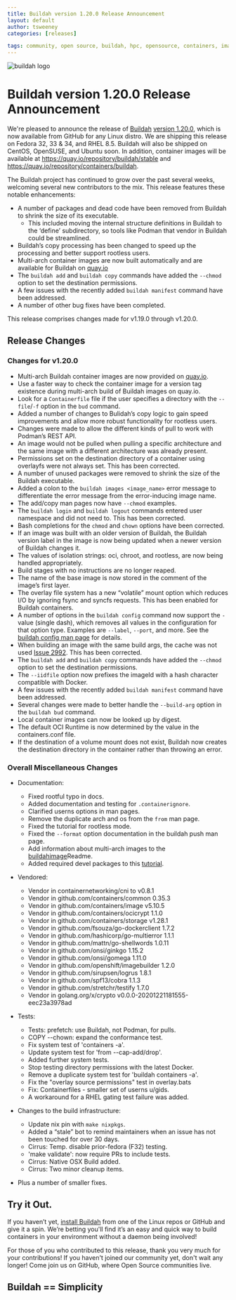 ```yaml
---
title: Buildah version 1.20.0 Release Announcement
layout: default
author: tsweeney
categories: [releases]

tags: community, open source, buildah, hpc, opensource, containers, images, image
---
```

![buildah logo](https://buildah.io/images/buildah.png)

# Buildah version 1.20.0 Release Announcement

We're pleased to announce the release of [Buildah](https://github.com/containers/buildah) [version 1.20.0](https://github.com/containers/buildah/releases/tag/v1.20.0), which is now available from GitHub for any Linux distro.  We are shipping this release on Fedora 32, 33 & 34, and RHEL 8.5.  Buildah will also be shipped on CentOS, OpenSUSE, and Ubuntu soon.  In addition, container images will be available at https://quay.io/repository/buildah/stable and https://quay.io/repository/containers/buildah.

The Buildah project has continued to grow over the past several weeks, welcoming several new contributors to the mix.  This release features these notable enhancements: 

  * A number of packages and dead code have been removed from Buildah to shrink the size of its executable.
    * This included moving the internal structure definitions in Buildah to the ‘define’ subdirectory, so tools like Podman that vendor in Buildah could be streamlined.
  * Buildah’s copy processing has been changed to speed up the processing and better support rootless users.
  * Multi-arch container images are now built automatically and are available for Buildah on [quay.io](quay.io/containers/buildah)
  * The `buildah add` and `buildah copy` commands have added the `--chmod`  option to set the destination permissions.
  * A few issues with the recently added `buildah manifest` command have been addressed.
  * A number of other bug fixes have been completed.

<!--readmore -->

This release comprises changes made for v1.19.0 through v1.20.0.

## Release Changes

### Changes for v1.20.0
  * Multi-arch Buildah container images are now provided on [quay.io](quay.io/containers/buildah).
  * Use a faster way to check the container image for a version tag existence during multi-arch build of Buildah images on quay.io.
  * Look for a `Containerfile` file if the user specifies a directory with the `--file`/`-f` option in the `bud` command.
  * Added a number of changes to Bulidah’s copy logic to gain speed improvements and allow more robust functionality for rootless users.
  * Changes were made to allow the different kinds of pull to work with Podman’s REST API.
  * An image would not be pulled when pulling a specific architecture and the same image with a different architecture was already present.
  * Permissions set on the destination directory of a container using overlayfs were not always set.  This has been corrected.
  * A number of unused packages were removed to shrink the size of the Buildah executable.
  * Added a colon to the `buildah images <image_name>` error message to differentiate the error message from the error-inducing image name.
  * The add/copy man pages now have `--chmod` examples.
  * The `buildah login` and `buildah logout` commands entered user namespace and did not need to.  This has been corrected.
  * Bash completions for the `chmod` and `chown` options have been corrected.
  * If an image was built with an older version of Buildah, the Buildah version label in the image is now being updated when a newer version of Buildah changes it.
  * The values of isolation strings: oci, chroot, and rootless, are now being handled appropriately.
  * Build stages with no instructions are no longer reaped.
  * The name of the base image is now stored in the comment of the image’s first layer.
  * The overlay file system has a new “volatile” mount option which reduces I/O by ignoring fsync and syncfs requests.  This has been enabled for Buildah containers.
  * A number of options in the `buildah config` command now support the `-`  value (single dash), which removes all values in the configuration for that option type.  Examples are `--label`, `--port`, and more.  See the [buildah config man page](https://github.com/containers/buildah/blob/master/docs/buildah-config.md) for details.
  * When building an image with the same build args, the cache was not used [Issue 2992](https://github.com/containers/buildah/issues/2992).  This has been corrected.
  * The `buildah add` and `buildah copy` commands have added the `--chmod`  option to set the destination permissions.
  * The `--iidfile` option now prefixes the imageId with a hash character compatible with Docker.
  * A few issues with the recently added `buildah manifest` command have been addressed.
  * Several changes were made to better handle the `--build-arg` option in the `buildah bud` command.
  * Local container images can now be looked up by digest.
  * The default OCI Runtime is now determined by the value in the containers.conf file.
  * If the destination of a volume mount does not exist, Buildah now creates the destination directory in the container rather than throwing an error.

 
### Overall Miscellaneous Changes  
* Documentation:
  * Fixed rootful typo in docs.
  * Added documentation and testing for `.containerignore`.
  * Clarified userns options in man pages.
  * Remove the duplicate arch and os from the `from` man page.
  * Fixed the tutorial for rootless mode.
  * Fixed the `--format` option documentation in the buildah push man page.
  * Add information about multi-arch images to the [buildahimage](https://github.com/containers/buildah/blob/master/contrib/buildahimage/README.md)Readme.
  * Added required devel packages to this [tutorial](https://github.com/containers/buildah/blob/master/docs/tutorials/04-include-in-your-build-tool.md).


* Vendored:
  * Vendor in containernetworking/cni to v0.8.1
  * Vendor in github.com/containers/common 0.35.3
  * Vendor in github.com/containers/image v5.10.5
  * Vendor in github.com/containers/ocicrypt 1.1.0
  * Vendor in github.com/containers/storage  v1.28.1
  * Vendor in github.com/fsouza/go-dockerclient 1.7.2
  * Vendor in github.com/hashicorp/go-multierror 1.1.1
  * Vendor in github.com/mattn/go-shellwords 1.0.11
  * Vendor in github.com/onsi/ginkgo 1.15.2
  * Vendor in github.com/onsi/gomega 1.11.0
  * Vendor in github.com/openshift/imagebuilder 1.2.0
  * Vendor in github.com/sirupsen/logrus 1.8.1
  * Vendor in github.com/spf13/cobra 1.1.3
  * Vendor in github.com/stretchr/testify  1.7.0
  * Vendor in golang.org/x/crypto v0.0.0-20201221181555-eec23a3978ad

* Tests:
  * Tests: prefetch: use Buildah, not Podman, for pulls.
  * COPY --chown: expand the conformance test.
  * Fix system test of 'containers -a'.
  * Update system test for 'from --cap-add/drop'.
  * Added further system tests.
  * Stop testing directory permissions with the latest Docker.
  * Remove a duplicate system test for 'buildah containers -a'.
  * Fix the "overlay source permissions" test in overlay.bats
  * Fix: Containerfiles - smaller set of userns u/gids.
  * A workaround for a RHEL gating test failure was added.


* Changes to the build infrastructure:
  * Update nix pin with `make nixpkgs`.
  * Added a “stale” bot to remind maintainers when an issue has not been touched for over 30 days.
  * Cirrus: Temp. disable prior-fedora (F32) testing.
  * 'make validate': now require PRs to include tests.
  * Cirrus: Native OSX Build added.
  * Cirrus: Two minor cleanup items.

* Plus a number of smaller fixes.

## Try it Out.
 
If you haven’t yet, [install Buildah](https://github.com/containers/buildah/blob/master/install.md) from one of the Linux repos or GitHub and give it a spin.  We’re betting you'll find it’s an easy and quick way to build containers in your environment without a daemon being involved!

For those of you who contributed to this release, thank you very much for your contributions!  If you haven't joined our community yet, don't wait any longer!  Come join us on GitHub, where Open Source communities live.

## Buildah == Simplicity
